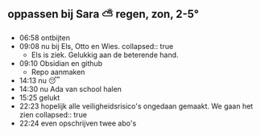 ## oppassen bij Sara  ⛅ regen, zon, 2-5°
- 06:58 ontbijten
- 09:08 nu bij Els, Otto en Wies.
  collapsed:: true
	- Els is ziek. Gelukkig aan de beterende hand.
- 09:10 Obsidian en github
	- Repo aanmaken
- 14:13 nu 😴
- 14:30 nu Ada van school halen
- 15:25 gelukt
- 22:23 hopelijk alle veiligheidsrisico's ongedaan gemaakt. We gaan het zien
  collapsed:: true
- 22:24 even opschrijven twee abo's